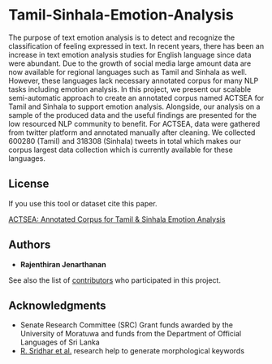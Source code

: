 # Tamil-Sinhala-Emotion-Analysis

  The purpose of text emotion analysis is to detect and recognize the classification of feeling expressed in text. In recent years, there has been an increase in text emotion analysis studies for English language since data were abundant. Due to the growth of social media large amount data are now available for regional languages such as Tamil and Sinhala as well. However, these languages lack necessary annotated corpus for many NLP tasks including emotion analysis. In this project, we present our scalable semi-automatic approach to create an annotated corpus named ACTSEA for Tamil and Sinhala to support emotion analysis. Alongside, our analysis on a sample of the produced data and the useful findings are presented for the low resourced NLP community to benefit. For ACTSEA, data were gathered from twitter platform and annotated manually after cleaning. We collected 600280 (Tamil) and 318308 (Sinhala) tweets in total which makes our corpus largest data collection which is currently available for these languages.

## License

If you use this tool or dataset cite this paper.

[ACTSEA: Annotated Corpus for Tamil & Sinhala Emotion Analysis](https://ieeexplore.ieee.org/document/8818760)

## Authors

* **Rajenthiran Jenarthanan**

See also the list of [contributors](https://github.com/Jenarthanan14/Tamil-Sinhala-Emotion-Analysis/contributors) who participated in this project.

## Acknowledgments

* Senate Research Committee (SRC) Grant funds awarded by the University of Moratuwa and funds from the Department of Official Languages of Sri Lanka
* [R. Sridhar et al.](http://www.infitt.org/ti2014/papers/035_Rajeswari_sridhat_final.pdf) research help to generate morphological keywords
